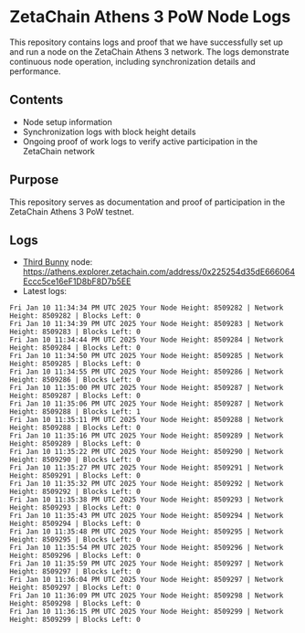 # ZetaChain Athens 3 PoW Node Logs
This repository contains logs and proof that we have successfully set up and run a node on the ZetaChain Athens 3 network. The logs demonstrate continuous node operation, including synchronization details and performance.

## Contents
- Node setup information
- Synchronization logs with block height details
- Ongoing proof of work logs to verify active participation in the ZetaChain network

## Purpose
This repository serves as documentation and proof of participation in the ZetaChain Athens 3 PoW testnet.

## Logs

- [Third Bunny](https://thirdbunny.xyz/) node: https://athens.explorer.zetachain.com/address/0x225254d35dE666064Eccc5ce16eF1D8bF8D7b5EE
- Latest logs:
```
Fri Jan 10 11:34:34 PM UTC 2025 Your Node Height: 8509282 | Network Height: 8509282 | Blocks Left: 0
Fri Jan 10 11:34:39 PM UTC 2025 Your Node Height: 8509283 | Network Height: 8509283 | Blocks Left: 0
Fri Jan 10 11:34:44 PM UTC 2025 Your Node Height: 8509284 | Network Height: 8509284 | Blocks Left: 0
Fri Jan 10 11:34:50 PM UTC 2025 Your Node Height: 8509285 | Network Height: 8509285 | Blocks Left: 0
Fri Jan 10 11:34:55 PM UTC 2025 Your Node Height: 8509286 | Network Height: 8509286 | Blocks Left: 0
Fri Jan 10 11:35:00 PM UTC 2025 Your Node Height: 8509287 | Network Height: 8509287 | Blocks Left: 0
Fri Jan 10 11:35:06 PM UTC 2025 Your Node Height: 8509287 | Network Height: 8509288 | Blocks Left: 1
Fri Jan 10 11:35:11 PM UTC 2025 Your Node Height: 8509288 | Network Height: 8509288 | Blocks Left: 0
Fri Jan 10 11:35:16 PM UTC 2025 Your Node Height: 8509289 | Network Height: 8509289 | Blocks Left: 0
Fri Jan 10 11:35:22 PM UTC 2025 Your Node Height: 8509290 | Network Height: 8509290 | Blocks Left: 0
Fri Jan 10 11:35:27 PM UTC 2025 Your Node Height: 8509291 | Network Height: 8509291 | Blocks Left: 0
Fri Jan 10 11:35:32 PM UTC 2025 Your Node Height: 8509292 | Network Height: 8509292 | Blocks Left: 0
Fri Jan 10 11:35:38 PM UTC 2025 Your Node Height: 8509293 | Network Height: 8509293 | Blocks Left: 0
Fri Jan 10 11:35:43 PM UTC 2025 Your Node Height: 8509294 | Network Height: 8509294 | Blocks Left: 0
Fri Jan 10 11:35:48 PM UTC 2025 Your Node Height: 8509295 | Network Height: 8509295 | Blocks Left: 0
Fri Jan 10 11:35:54 PM UTC 2025 Your Node Height: 8509296 | Network Height: 8509296 | Blocks Left: 0
Fri Jan 10 11:35:59 PM UTC 2025 Your Node Height: 8509297 | Network Height: 8509297 | Blocks Left: 0
Fri Jan 10 11:36:04 PM UTC 2025 Your Node Height: 8509297 | Network Height: 8509297 | Blocks Left: 0
Fri Jan 10 11:36:09 PM UTC 2025 Your Node Height: 8509298 | Network Height: 8509298 | Blocks Left: 0
Fri Jan 10 11:36:15 PM UTC 2025 Your Node Height: 8509299 | Network Height: 8509299 | Blocks Left: 0
```
